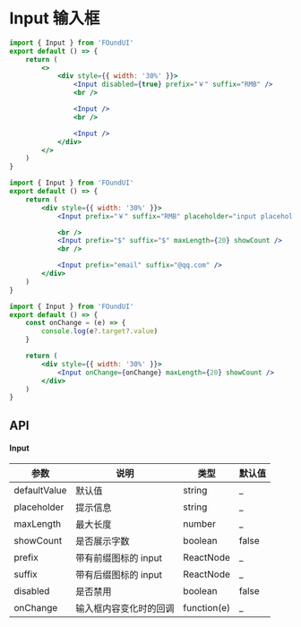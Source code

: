 # Input 输入框

```jsx
import { Input } from 'FOundUI'
export default () => {
    return (
        <>
            <div style={{ width: '30%' }}>
                <Input disabled={true} prefix="￥" suffix="RMB" />
                <br />

                <Input />
                <br />

                <Input />
            </div>
        </>
    )
}
```

```jsx
import { Input } from 'FOundUI'
export default () => {
    return (
        <div style={{ width: '30%' }}>
            <Input prefix="￥" suffix="RMB" placeholder="input placeholder" />

            <br />
            <Input prefix="$" suffix="$" maxLength={20} showCount />
            <br />

            <Input prefix="email" suffix="@qq.com" />
        </div>
    )
}
```

```jsx
import { Input } from 'FOundUI'
export default () => {
    const onChange = (e) => {
        console.log(e?.target?.value)
    }

    return (
        <div style={{ width: '30%' }}>
            <Input onChange={onChange} maxLength={20} showCount />
        </div>
    )
}
```

## API

#### Input

| 参数         | 说明                   | 类型         | 默认值 |
| ------------ | ---------------------- | ------------ | ------ |
| defaultValue | 默认值                 | string       | \_     |
| placeholder  | 提示信息               | string       | \_     |
| maxLength    | 最大长度               | number       | \_     |
| showCount    | 是否展示字数           | boolean      | false  |
| prefix       | 带有前缀图标的 input   | ReactNode    |   \_   |
| suffix       | 带有后缀图标的 input   | ReactNode    | \_     |
| disabled     | 是否禁用               | boolean      | false  |
| onChange     | 输入框内容变化时的回调 | function(e)  | \_     |
